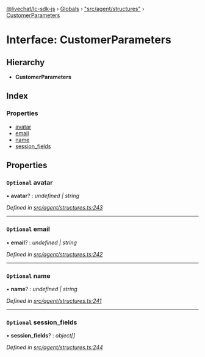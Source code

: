 [@livechat/lc-sdk-js](../README.md) › [Globals](../globals.md) › ["src/agent/structures"](../modules/_src_agent_structures_.md) › [CustomerParameters](_src_agent_structures_.customerparameters.md)

# Interface: CustomerParameters

## Hierarchy

* **CustomerParameters**

## Index

### Properties

* [avatar](_src_agent_structures_.customerparameters.md#optional-avatar)
* [email](_src_agent_structures_.customerparameters.md#optional-email)
* [name](_src_agent_structures_.customerparameters.md#optional-name)
* [session_fields](_src_agent_structures_.customerparameters.md#optional-session_fields)

## Properties

### `Optional` avatar

• **avatar**? : *undefined | string*

*Defined in [src/agent/structures.ts:243](https://github.com/livechat/lc-sdk-js/blob/d0a32c0/src/agent/structures.ts#L243)*

___

### `Optional` email

• **email**? : *undefined | string*

*Defined in [src/agent/structures.ts:242](https://github.com/livechat/lc-sdk-js/blob/d0a32c0/src/agent/structures.ts#L242)*

___

### `Optional` name

• **name**? : *undefined | string*

*Defined in [src/agent/structures.ts:241](https://github.com/livechat/lc-sdk-js/blob/d0a32c0/src/agent/structures.ts#L241)*

___

### `Optional` session_fields

• **session_fields**? : *object[]*

*Defined in [src/agent/structures.ts:244](https://github.com/livechat/lc-sdk-js/blob/d0a32c0/src/agent/structures.ts#L244)*
